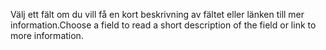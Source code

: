 <span data-ttu-id="a33e6-101">Välj ett fält om du vill få en kort beskrivning av fältet eller länken till mer information.</span><span class="sxs-lookup"><span data-stu-id="a33e6-101">Choose a field to read a short description of the field or link to more information.</span></span>
